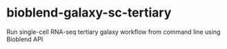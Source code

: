 # bioblend-galaxy-sc-tertiary
Run single-cell RNA-seq tertiary galaxy workflow from command line using Bioblend API
